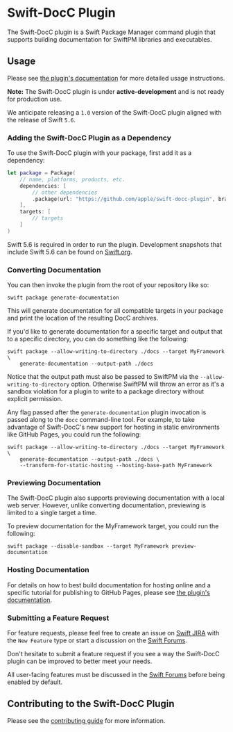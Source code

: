 # Swift-DocC Plugin

The Swift-DocC plugin is a Swift Package Manager command plugin that supports building
documentation for SwiftPM libraries and executables.

## Usage

Please see 
[the plugin's documentation](https://apple.github.io/swift-docc-plugin/documentation/swiftdoccplugin/)
for more detailed usage instructions.

**Note:** The Swift-DocC plugin is under **active-development** and is not ready for production
use. 

We anticipate releasing a `1.0` version of the Swift-DocC plugin aligned with
the release of Swift `5.6`.

### Adding the Swift-DocC Plugin as a Dependency

To use the Swift-DocC plugin with your package, first add it as a dependency:

```swift
let package = Package(
    // name, platforms, products, etc.
    dependencies: [
        // other dependencies
        .package(url: "https://github.com/apple/swift-docc-plugin", branch: "main"),
    ],
    targets: [
        // targets
    ]
)
```

Swift 5.6 is required in order to run the plugin. Development snapshots that include Swift 5.6
can be found on [Swift.org](https://www.swift.org/download/#snapshots).

### Converting Documentation

You can then invoke the plugin from the root of your repository like so:

```shell
swift package generate-documentation
```

This will generate documentation for all compatible targets in your package and print
the location of the resulting DocC archives.

If you'd like to generate documentation for a specific target and output that
to a specific directory, you can do something like the following:

```shell
swift package --allow-writing-to-directory ./docs --target MyFramework \
    generate-documentation --output-path ./docs
```

Notice that the output path must also be passed to SwiftPM via the 
`--allow-writing-to-directory` option. Otherwise SwiftPM will throw an error
as it's a sandbox violation for a plugin to write to a package directory without explicit
permission.

Any flag passed after the `generate-documentation` plugin invocation is passed
along to the `docc` command-line tool. For example, to take advantage of Swift-DocC's new support
for hosting in static environments like GitHub Pages, you could run the following:

```shell
swift package --allow-writing-to-directory ./docs --target MyFramework \
    generate-documentation --output-path ./docs \
    --transform-for-static-hosting --hosting-base-path MyFramework
```

### Previewing Documentation

The Swift-DocC plugin also supports previewing documentation with a local web server. However,
unlike converting documentation, previewing is limited to a single target a time.

To preview documentation for the MyFramework target, you could run the following:

```shell
swift package --disable-sandbox --target MyFramework preview-documentation
```

### Hosting Documentation

For details on how to best build documentation for hosting online and a specific
tutorial for publishing to GitHub Pages, please see 
[the plugin's documentation](https://apple.github.io/swift-docc-plugin/documentation/swiftdoccplugin/).

### Submitting a Feature Request

For feature requests, please feel free to create an issue
on [Swift JIRA](https://bugs.swift.org/) with the `New Feature` type
or start a discussion on the [Swift Forums](https://forums.swift.org/c/development/swift-docc).

Don't hesitate to submit a feature request if you see a way
the Swift-DocC plugin can be improved to better meet your needs.

All user-facing features must be discussed
in the [Swift Forums](https://forums.swift.org/c/development/swift-docc)
before being enabled by default.

## Contributing to the Swift-DocC Plugin

Please see the [contributing guide](/CONTRIBUTING.md) for more information.

<!-- Copyright (c) 2022 Apple Inc and the Swift Project authors. All Rights Reserved. -->
